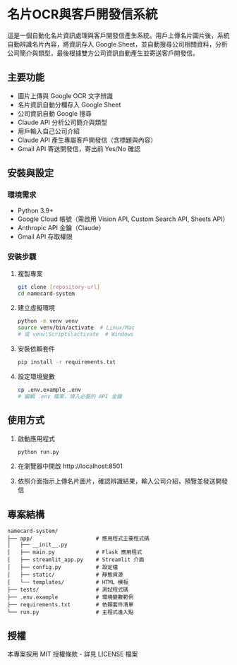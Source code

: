 # 名片OCR與客戶開發信系統

這是一個自動化名片資訊處理與客戶開發信產生系統。用戶上傳名片圖片後，系統自動辨識名片內容，將資訊存入 Google Sheet，並自動搜尋公司相關資料，分析公司簡介與類型，最後根據雙方公司資訊自動產生並寄送客戶開發信。

## 主要功能

- 圖片上傳與 Google OCR 文字辨識
- 名片資訊自動分欄存入 Google Sheet
- 公司資訊自動 Google 搜尋
- Claude API 分析公司簡介與類型
- 用戶輸入自己公司介紹
- Claude API 產生專屬客戶開發信（含標題與內容）
- Gmail API 寄送開發信，寄出前 Yes/No 確認

## 安裝與設定

### 環境需求
- Python 3.9+
- Google Cloud 帳號（需啟用 Vision API, Custom Search API, Sheets API）
- Anthropic API 金鑰（Claude）
- Gmail API 存取權限

### 安裝步驟
1. 複製專案
   ```bash
   git clone [repository-url]
   cd namecard-system
   ```

2. 建立虛擬環境
   ```bash
   python -m venv venv
   source venv/bin/activate  # Linux/Mac
   # 或 venv\Scripts\activate  # Windows
   ```

3. 安裝依賴套件
   ```bash
   pip install -r requirements.txt
   ```

4. 設定環境變數
   ```bash
   cp .env.example .env
   # 編輯 .env 檔案，填入必要的 API 金鑰
   ```

## 使用方式

1. 啟動應用程式
   ```bash
   python run.py
   ```

2. 在瀏覽器中開啟 http://localhost:8501

3. 依照介面指示上傳名片圖片，確認辨識結果，輸入公司介紹，預覽並發送開發信

## 專案結構

```
namecard-system/
├── app/                    # 應用程式主要程式碼
│   ├── __init__.py
│   ├── main.py             # Flask 應用程式
│   ├── streamlit_app.py    # Streamlit 介面
│   ├── config.py           # 設定檔
│   ├── static/             # 靜態資源
│   └── templates/          # HTML 模板
├── tests/                  # 測試程式碼
├── .env.example            # 環境變數範例
├── requirements.txt        # 依賴套件清單
└── run.py                  # 主程式進入點
```

## 授權

本專案採用 MIT 授權條款 - 詳見 LICENSE 檔案
